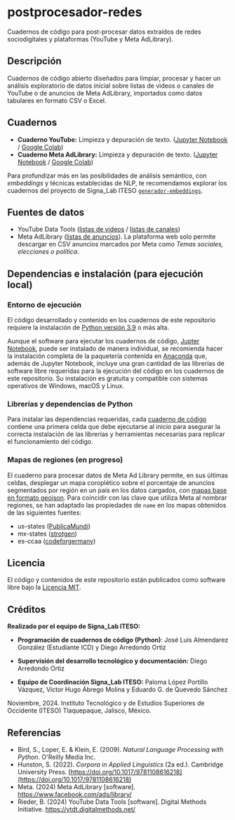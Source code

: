 # postprocesador-redes
Cuadernos de código para post-procesar datos extraídos de redes sociodigitales y plataformas (YouTube y Meta AdLibrary).


## Descripción
Cuadernos de código abierto diseñados para limpiar, procesar y hacer un análisis exploratorio de datos inicial sobre listas de videos o canales de YouTube o de anuncios de Meta AdLibrary, importados como datos tabulares en formato CSV o Excel.


## Cuadernos
- **Cuaderno YouTube:** Limpieza y depuración de texto. ([Jupyter Notebook](https://github.com/signalab/postprocesador-redes/blob/main/cuadernos/postprocesador_redes_YouTube_VideoList_ChannelList_02.ipynb) / [Google Colab](https://colab.research.google.com/drive/1wTG7nXV1kKzBbrd2HYgDEhfn3_cWaI-l?usp=sharing))
- **Cuaderno Meta AdLibrary:** Limpieza y depuración de texto. ([Jupyter Notebook](https://github.com/signalab/postprocesador-redes/blob/main/cuadernos/postprocesador_redes_Meta_AdLibrary_01.ipynb) / [Google Colab](https://colab.research.google.com/drive/1JrLWap26ZgCRszko5badkdumY77dC798?usp=sharing))

Para profundizar más en las posibilidades de análisis semántico, con *embeddings* y técnicas establecidas de NLP, te recomendamos explorar los cuadernos del proyecto de Signa_Lab ITESO [`generador-embeddings`](https://github.com/signalab/generador-embeddings).

## Fuentes de datos
- YouTube Data Tools ([listas de videos](https://ytdt.digitalmethods.net/mod_videos_list.php) / [listas de canales](https://ytdt.digitalmethods.net/mod_channels_list.php))
- Meta AdLibrary ([listas de anuncios](https://www.facebook.com/ads/library/)). La plataforma web solo permite descargar en CSV anuncios marcados por Meta como *Temas sociales, elecciones o política*.


## Dependencias e instalación (para ejecución local)

### Entorno de ejecución
El código desarrollado y contenido en los cuadernos de este repositorio requiere la instalación de [Python versión 3.9](https://www.python.org/downloads/) o más alta.

Aunque el software para ejecutar los cuadernos de código, [Jupter Notebook](https://jupyter.org/install), puede ser instalado de manera individual, se recomienda hacer la instalación completa de la paquetería contenida en [Anaconda](https://www.anaconda.com/download) que, además de Jupyter Notebook, incluye una gran cantidad de las librerías de software libre requeridas para la ejecución del código en los cuadernos de este repositorio. Su instalación es gratuita y compatible con sistemas operativos de Windows, macOS y Linux.

### Librerías y dependencias de Python
Para instalar las dependencias requeridas, cada [cuaderno de código](cuadernos/) contiene una primera celda que debe ejecutarse al inicio para asegurar la correcta instalación de las librerías y herramientas necesarias para replicar el funcionamiento del código.

### Mapas de regiones (en progreso)
El cuaderno para procesar datos de Meta Ad Library permite, en sus últimas celdas, desplegar un mapa coroplético sobre el porcentaje de anuncios segmentados por región en un país en los datos cargados, con [mapas base en formato geojson](anexos/mapas). Para coincidir con las clave que utiliza Meta al nombrar regiones, se han adaptado las propiedades de `name` en los mapas obtenidos de las siguientes fuentes:
* us-states ([PublicaMundi](https://github.com/PublicaMundi/MappingAPI/blob/master/data/geojson/us-states.json))
* mx-states ([strotgen](https://github.com/strotgen/mexico-leaflet/))
* es-ccaa ([codeforgermany](https://github.com/codeforgermany/click_that_hood/blob/main/public/data/spain-communities.geojson))

## Licencia
El código y contenidos de este repositorio están publicados como software libre bajo la [Licencia MIT](LICENSE).


## Créditos
**Realizado por el equipo de Signa_Lab ITESO:**

- **Programación de cuadernos de código (Python)**: 
José Luis Almendarez González (Estudiante ICD) y Diego Arredondo Ortiz

- **Supervisión del desarrollo tecnológico y documentación:** 
Diego Arredondo Ortiz

- **Equipo de Coordinación Signa_Lab ITESO:** 
Paloma López Portillo Vázquez, Víctor Hugo Ábrego Molina y Eduardo G. de Quevedo Sánchez

Noviembre, 2024. Instituto Tecnológico y de Estudios Superiores de Occidente (ITESO) Tlaquepaque, Jalisco, México.

## Referencias
- Bird, S., Loper, E. & Klein, E. (2009). *Natural Language Processing with Python*. O'Reilly Media Inc.
- Hunston, S. (2022). *Corpora in Applied Linguistics* (2a ed.). Cambridge University Press. [https://doi.org/10.1017/9781108616218](https://doi.org/10.1017/9781108616218)
- Meta. (2024) Meta AdLibrary [software]. https://www.facebook.com/ads/library/
- Rieder, B. (2024) YouTube Data Tools [software]. Digital Methods Initiative. https://ytdt.digitalmethods.net/

